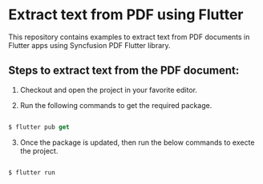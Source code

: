 # Extract text from PDF using Flutter

This repository contains examples to extract text from PDF documents in Flutter apps using Syncfusion PDF Flutter library.

## Steps to extract text from the PDF document:

1. Checkout and open the project in your favorite editor.

2. Run the following commands to get the required package.

```dart

$ flutter pub get

```

3. Once the package is updated, then run the below commands to execte the project.

```dart

$ flutter run

```





